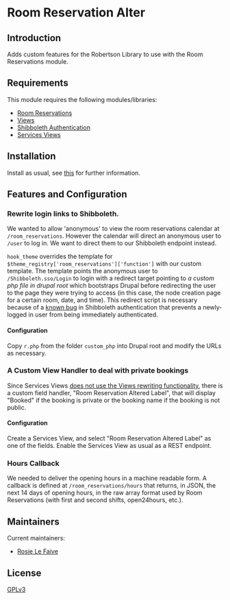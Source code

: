 # Room Reservation Alter

## Introduction

Adds custom features for the Robertson Library to use with the Room Reservations module.

## Requirements

This module requires the following modules/libraries:

* [Room Reservations](https://www.drupal.org/project/room_reservations)
* [Views](https://www.drupal.org/project/views)
* [Shibboleth Authentication](https://www.drupal.org/project/shib_auth)
* [Services Views](https://www.drupal.org/project/services_views)

## Installation

Install as usual, see [this](https://drupal.org/documentation/install/modules-themes/modules-7) for further information.

## Features and Configuration

### Rewrite login links to Shibboleth.

We wanted to allow 'anonymous' to view the room reservations calendar at `/room_reservations`. However the calendar 
will direct an anonymous user to `/user` to log in. We want to direct them to our Shibboleth endpoint instead. 

`hook_theme` overrides the template for `$theme_registry['room_reservations']['function']` with our custom template. 
The template points the anonymous user to `/Shibboleth.sso/Login` to login with a redirect target pointing to *a custom
php file in drupal root* which bootstraps Drupal before redirecting the user to the page they were trying to access (in
this case, the node creation page for a certain room, date, and time). This redirect script is necessary because of a 
[known bug](https://www.drupal.org/node/1430242) in Shibboleth authentication that prevents a newly-logged in user from 
being immediately authenticated.

#### Configuration

Copy `r.php` from the folder `custom_php` into Drupal root and modify the URLs as necessary. 

### A Custom View Handler to deal with private bookings

Since Services Views [does not use the Views rewriting functionality](https://www.drupal.org/node/1666244), there is a 
custom field handler, "Room Reservation Altered Label", that will display "Booked" if the booking is private or the 
booking name if the booking is not public.

#### Configuration

Create a Services View, and select "Room Reservation Altered Label" as one of the fields. Enable the Services View as 
usual as a REST endpoint.

### Hours Callback

We needed to deliver the opening hours in a machine readable form. A callback is defined at `/room_reservations/hours` 
that returns, in JSON, the next 14 days of opening hours, in the raw array format used by Room Reservations (with first 
and second shifts, open24hours, etc.).


## Maintainers

Current maintainers:

* [Rosie Le Faive](https://github.com/rosiel)

## License

[GPLv3](http://www.gnu.org/licenses/gpl-3.0.txt)
